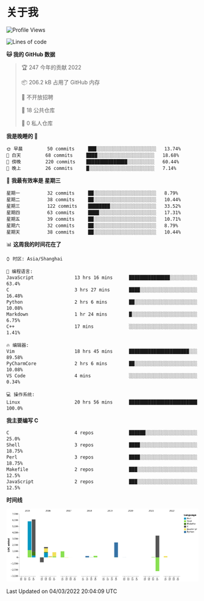 # 关于我

<!--START_SECTION:waka-->
![Profile Views](http://img.shields.io/badge/%E4%B8%AA%E4%BA%BA%E5%B0%81%E9%9D%A2%E8%A7%82%E7%9C%8B%E6%AC%A1%E6%95%B0-22-blue)

![Lines of code](https://img.shields.io/badge/%E4%BB%8E%E3%80%8C%E4%BD%A0%E5%A5%BD%E4%B8%96%E7%95%8C%E3%80%8D%E6%88%91%E5%B7%B2%E7%BB%8F%E5%86%99%E4%BA%86-19%20Thousand%20%E8%A1%8C%E4%BB%A3%E7%A0%81-blue)

**🐱 我的 GitHub 数据** 

> 🏆 247 今年的贡献 2022
 > 
> 📦 206.2 kB 占用了 GitHub 内存 
 > 
> 🚫 不开放招聘
 > 
> 📜 18 公共仓库 
 > 
> 🔑 0 私人仓库  
 > 
**我是晚睡的 🦉** 

```text
🌞 早晨         50 commits     ███░░░░░░░░░░░░░░░░░░░░░░   13.74% 
🌆 白天         68 commits     ████░░░░░░░░░░░░░░░░░░░░░   18.68% 
🌃 傍晚         220 commits    ███████████████░░░░░░░░░░   60.44% 
🌙 晚上         26 commits     █░░░░░░░░░░░░░░░░░░░░░░░░   7.14%

```
📅 **我最有效率是 星期三** 

```text
星期一          32 commits     ██░░░░░░░░░░░░░░░░░░░░░░░   8.79% 
星期二          38 commits     ██░░░░░░░░░░░░░░░░░░░░░░░   10.44% 
星期三          122 commits    ████████░░░░░░░░░░░░░░░░░   33.52% 
星期四          63 commits     ████░░░░░░░░░░░░░░░░░░░░░   17.31% 
星期五          39 commits     ██░░░░░░░░░░░░░░░░░░░░░░░   10.71% 
星期六          32 commits     ██░░░░░░░░░░░░░░░░░░░░░░░   8.79% 
星期天          38 commits     ██░░░░░░░░░░░░░░░░░░░░░░░   10.44%

```


📊 **这周我的时间花在了** 

```text
⌚︎ 时区: Asia/Shanghai

💬 编程语言: 
JavaScript               13 hrs 16 mins      ███████████████░░░░░░░░░░   63.4% 
C                        3 hrs 27 mins       ████░░░░░░░░░░░░░░░░░░░░░   16.48% 
Python                   2 hrs 6 mins        ██░░░░░░░░░░░░░░░░░░░░░░░   10.08% 
Markdown                 1 hr 24 mins        █░░░░░░░░░░░░░░░░░░░░░░░░   6.75% 
C++                      17 mins             ░░░░░░░░░░░░░░░░░░░░░░░░░   1.41%

🔥 编辑器: 
Vim                      18 hrs 45 mins      ██████████████████████░░░   89.58% 
PyCharmCore              2 hrs 6 mins        ██░░░░░░░░░░░░░░░░░░░░░░░   10.08% 
VS Code                  4 mins              ░░░░░░░░░░░░░░░░░░░░░░░░░   0.34%

💻 操作系统: 
Linux                    20 hrs 56 mins      █████████████████████████   100.0%

```

**我主要编写 C** 

```text
C                        4 repos             ██████░░░░░░░░░░░░░░░░░░░   25.0% 
Shell                    3 repos             ████░░░░░░░░░░░░░░░░░░░░░   18.75% 
Perl                     3 repos             ████░░░░░░░░░░░░░░░░░░░░░   18.75% 
Makefile                 2 repos             ███░░░░░░░░░░░░░░░░░░░░░░   12.5% 
JavaScript               2 repos             ███░░░░░░░░░░░░░░░░░░░░░░   12.5%

```


**时间线**

![Chart not found](https://raw.githubusercontent.com/Arondight/Arondight/master/charts/bar_graph.png) 


 Last Updated on 04/03/2022 20:04:09 UTC
<!--END_SECTION:waka-->
